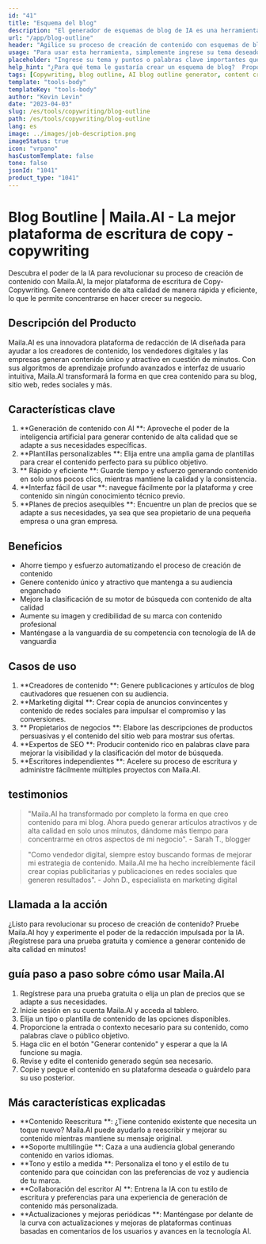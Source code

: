 ```yaml
---
id: "41"
title: "Esquema del blog"
description: "El generador de esquemas de blog de IA es una herramienta de vanguardia que aprovecha la inteligencia artificial para crear esquemas de blog bien estructurados y organizados.  Esta poderosa herramienta lo ayuda a ahorrar tiempo y esfuerzo generando esquemas claros en función de su tema o palabras clave elegidas, lo que facilita el plan de planificar y desarrollar contenido de blog atractivo."
url: "/app/blog-outline"
header: "Agilice su proceso de creación de contenido con esquemas de blog generados por IA."
usage: "Para usar esta herramienta, simplemente ingrese su tema deseado, palabras clave o puntos clave.  Este generador con AI creará un esquema de blog integral y bien estructurado basado en su entrada."
placeholder: "Ingrese su tema y puntos o palabras clave importantes que desea incluir en el esquema, por ejemplo: \ n \ n Tema: Los beneficios de Yoga \ n \ n Puntos clave: \ n \ n1.  Mejora la flexibilidad \ n2.  Mejora el enfoque mental \ n3.  Reduce las palabras clave de estrés \ n \ n: yoga, flexibilidad, enfoque mental, reducción del estrés"
help_hint: "¿Para qué tema le gustaría crear un esquema de blog?  Proporcione algunas palabras clave o puntos clave relacionados con el tema y nuestra IA generará un esquema de blog bien estructurado en función de su entrada.  Se recomienda enumerar los puntos clave que desea cubrir en la publicación del blog."
tags: [Copywriting, blog outline, AI blog outline generator, content creation]
template: "tools-body"
templateKey: "tools-body"
author: "Kevin Levin"
date: "2023-04-03"
slug: /es/tools/copywriting/blog-outline
path: /es/tools/copywriting/blog-outline
lang: es
image: ../images/job-description.png
imageStatus: true
icon: "vrpano"
hasCustomTemplate: false
tone: false
jsonId: "1041"
product_type: "1041"
---
```


# Blog Boutline | Maila.AI - La mejor plataforma de escritura de copy -copywriting

Descubra el poder de la IA para revolucionar su proceso de creación de contenido con Maila.AI, la mejor plataforma de escritura de Copy-Copywriting. Genere contenido de alta calidad de manera rápida y eficiente, lo que le permite concentrarse en hacer crecer su negocio.

## Descripción del Producto

Maila.AI es una innovadora plataforma de redacción de IA diseñada para ayudar a los creadores de contenido, los vendedores digitales y las empresas generan contenido único y atractivo en cuestión de minutos. Con sus algoritmos de aprendizaje profundo avanzados e interfaz de usuario intuitiva, Maila.AI transformará la forma en que crea contenido para su blog, sitio web, redes sociales y más.

## Características clave

1. **Generación de contenido con AI **: Aproveche el poder de la inteligencia artificial para generar contenido de alta calidad que se adapte a sus necesidades específicas.
2. **Plantillas personalizables **: Elija entre una amplia gama de plantillas para crear el contenido perfecto para su público objetivo.
3. ** Rápido y eficiente **: Guarde tiempo y esfuerzo generando contenido en solo unos pocos clics, mientras mantiene la calidad y la consistencia.
4. **Interfaz fácil de usar **: navegue fácilmente por la plataforma y cree contenido sin ningún conocimiento técnico previo.
5. **Planes de precios asequibles **: Encuentre un plan de precios que se adapte a sus necesidades, ya sea que sea propietario de una pequeña empresa o una gran empresa.

## Beneficios

- Ahorre tiempo y esfuerzo automatizando el proceso de creación de contenido
- Genere contenido único y atractivo que mantenga a su audiencia enganchado
- Mejore la clasificación de su motor de búsqueda con contenido de alta calidad
- Aumente su imagen y credibilidad de su marca con contenido profesional
- Manténgase a la vanguardia de su competencia con tecnología de IA de vanguardia

## Casos de uso

1. **Creadores de contenido **: Genere publicaciones y artículos de blog cautivadores que resuenen con su audiencia.
2. **Marketing digital **: Crear copia de anuncios convincentes y contenido de redes sociales para impulsar el compromiso y las conversiones.
3. ** Propietarios de negocios **: Elabore las descripciones de productos persuasivas y el contenido del sitio web para mostrar sus ofertas.
4. **Expertos de SEO **: Producir contenido rico en palabras clave para mejorar la visibilidad y la clasificación del motor de búsqueda.
5. **Escritores independientes **: Acelere su proceso de escritura y administre fácilmente múltiples proyectos con Maila.AI.

## testimonios

> "Maila.AI ha transformado por completo la forma en que creo contenido para mi blog. Ahora puedo generar artículos atractivos y de alta calidad en solo unos minutos, dándome más tiempo para concentrarme en otros aspectos de mi negocio". - Sarah T., blogger

> "Como vendedor digital, siempre estoy buscando formas de mejorar mi estrategia de contenido. Maila.AI me ha hecho increíblemente fácil crear copias publicitarias y publicaciones en redes sociales que generen resultados". - John D., especialista en marketing digital

## Llamada a la acción

¿Listo para revolucionar su proceso de creación de contenido? Pruebe Maila.AI hoy y experimente el poder de la redacción impulsada por la IA. ¡Regístrese para una prueba gratuita y comience a generar contenido de alta calidad en minutos!

## guía paso a paso sobre cómo usar Maila.AI

1. Regístrese para una prueba gratuita o elija un plan de precios que se adapte a sus necesidades.
2. Inicie sesión en su cuenta Maila.AI y acceda al tablero.
3. Elija un tipo o plantilla de contenido de las opciones disponibles.
4. Proporcione la entrada o contexto necesario para su contenido, como palabras clave o público objetivo.
5. Haga clic en el botón "Generar contenido" y esperar a que la IA funcione su magia.
6. Revise y edite el contenido generado según sea necesario.
7. Copie y pegue el contenido en su plataforma deseada o guárdelo para su uso posterior.

## Más características explicadas

- **Contenido Reescritura **: ¿Tiene contenido existente que necesita un toque nuevo? Maila.AI puede ayudarlo a reescribir y mejorar su contenido mientras mantiene su mensaje original.
- **Soporte multilingüe **: Caza a una audiencia global generando contenido en varios idiomas.
- **Tono y estilo a medida **: Personaliza el tono y el estilo de tu contenido para que coincidan con las preferencias de voz y audiencia de tu marca.
- **Collaboración del escritor AI **: Entrena la IA con tu estilo de escritura y preferencias para una experiencia de generación de contenido más personalizada.
- **Actualizaciones y mejoras periódicas **: Manténgase por delante de la curva con actualizaciones y mejoras de plataformas continuas basadas en comentarios de los usuarios y avances en la tecnología AI.
